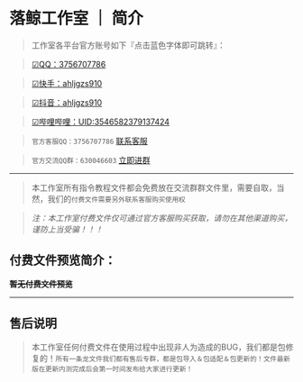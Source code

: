 # 落鲸工作室 ｜ 简介
>工作室各平台官方账号如下『点击蓝色字体即可跳转』：

>[☑QQ：3756707786](https://s.xsj.qq.com/otOTqV0N)

>[☑快手：ahljgzs910](https://v.kuaishou.com/XHc6nt)

>[☑抖音：ahljgzs910](https://v.douyin.com/ikVbQTy6/)

>[☑哔哩哔哩：UID:3546582379137424](https://b23.tv/4ve69ww)

>`官方客服QQ：3756707786`
[联系客服](https://qm.qq.com/q/K1XpGznIMQ)

>`官方交流QQ群：630046603`
[立即进群](https://qm.qq.com/q/SBt9hi60sI)

___
>本工作室所有指令教程文件都会免费放在交流群群文件里，需要自取，当然，我们的`付费文件需要另外联系客服购买使用权`

>*注：本工作室付费文件仅可通过官方客服购买获取，请勿在其他渠道购买，谨防上当受骗！！！*

## 付费文件预览简介：

**~~暂无付费文件预览~~**

___
## 售后说明
>本工作室任何付费文件在使用过程中出现非人为造成的BUG，我们都是包修复的！`所有一条龙文件我们都有售后专群，都是包导入＆包适配＆包更新的！文件最新版在更新内测完成后会第一时间发布给大家进行更新！`
